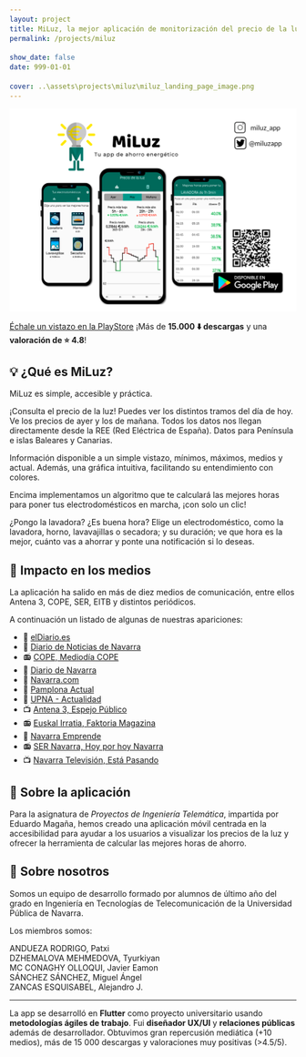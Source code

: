 ```yaml
---
layout: project
title: MiLuz, la mejor aplicación de monitorización del precio de la luz
permalink: /projects/miluz

show_date: false
date: 999-01-01

cover: ..\assets\projects\miluz\miluz_landing_page_image.png
---
```

[![Imagen de la landing page](..\assets\projects\miluz\miluz_landing_page_image.png)](https://play.google.com/store/apps/details?id=pit.miluz)

[Échale un vistazo en la PlayStore](https://play.google.com/store/apps/details?id=pit.miluz) ¡Más de **15.000 ⬇️ descargas** y una **valoración de ⭐ 4.8**!

## 💡 ¿Qué es MiLuz?

MiLuz es simple, accesible y práctica.

¡Consulta el precio de la luz! Puedes ver los distintos tramos del día de hoy. Ve los precios de ayer y los de mañana.
Todos los datos nos llegan directamente desde la REE (Red Eléctrica de España). Datos para Península e islas Baleares y Canarias.

Información disponible a un simple vistazo, mínimos, máximos, medios y actual. Además, una gráfica intuitiva, facilitando su entendimiento con colores.


Encima implementamos un algoritmo que te calculará las mejores horas para poner tus electrodomésticos en marcha, ¡con solo un clic!

¿Pongo la lavadora? ¿Es buena hora? Elige un electrodoméstico, como la lavadora, horno, lavavajillas o secadora; y su duración; ve que hora es la mejor, cuánto vas a ahorrar y ponte una notificación si lo deseas.

## 📰 Impacto en los medios

La aplicación ha salido en más de diez medios de comunicación, entre ellos Antena 3, COPE, SER, EITB y distintos periódicos.

A continuación un listado de algunas de nuestras apariciones:

- 📰 [elDiario.es](https://www.eldiario.es/navarra/estudiantes-navarros-telecomunicaciones-crean-app-ahorrar-factura-luz_1_8554036.html)
- 📰 [Diario de Noticias de Navarra](https://www.noticiasdenavarra.com/navarra/pamplona/2021/12/16/miluz-app-calcula-son-tramos/1211174.html)
- 📻 [COPE, Mediodía COPE](https://www.cope.es/programas/mediodia-cope/noticias/patxi-andueza-creador-app-miluza-partir-las-seis-hoy-entramos-zona-pico-precio-luz-20211220_1688477)
- 📰 [Diario de Navarra](https://www.diariodenavarra.es/noticias/vivir/tecnologia/2021/12/20/estudiantes-upna-crean-app-calcular-el-mejor-momento-poner-electrodomesticos-511511-3195.html)
- 📰 [Navarra.com](https://navarra.okdiario.com/articulo/sociedad/aplicacion-navarra-que-calcula-mejor-precio-horario-conectar-electrodomesticos/20211220170421389181.html)
- 📰 [Pamplona Actual](https://www.pamplonaactual.com/articulo/sociedad/navarra-estudiantes-upna-crean-app-calcular-mejor-precio-horario-que-conectar-electrodomesticos/20211220180302287096.html)
- 📰 [UPNA - Actualidad](https://www.unavarra.es/sites/actualidad/contents/noticias/2021/12/20/noticia.html)
- 📺 [Antena 3, Espejo Público](https://drive.google.com/file/d/12HZggth0EkkfRgiJDS55P5RFpIjuyI6d/view?usp=sharing)
- 📻 [Euskal Irratia, Faktoria Magazina](https://drive.google.com/file/d/16vEvlmJB5MsBx7uAACjoa1DHuwO1s0o5/view?usp=sharing)
- 📰 [Navarra Emprende](https://www.navarraemprende.com/colectivo-emprendedor/otras-noticias-emprendedores/cinco-estudiantes-de-la-upna-desarrollan-la-aplicacion-miluz-para-calcular-el-mejor-precio-y-horario-en-el-que-conectar-los-electrodomesticos/)
- 📻 [SER Navarra, Hoy por hoy Navarra](https://drive.google.com/file/d/1SCZcwNzGBfbQ_3UggAIIju8aKu8cTbqz/view?usp=sharing)
- 📺 [Navarra Televisión, Está Pasando](https://www.navarratelevision.es/AlaCarta/17b940d8-e993-975a-c8bc8ada23821e59/fl/1395137/La-app-Mi-Luz-te-ayudara-a-ahorrar-en-tu-factura)


## 📱 Sobre la aplicación

Para la asignatura de *Proyectos de Ingeniería Telemática*, impartida por Eduardo Magaña, hemos creado una aplicación móvil centrada en la accesibilidad para ayudar a los usuarios a visualizar los precios de la luz y ofrecer la herramienta de calcular las mejores horas de ahorro.

## 👤 Sobre nosotros

Somos un equipo de desarrollo formado por alumnos de último año del grado en Ingeniería en Tecnologías de Telecomunicación de la Universidad Pública de Navarra.

Los miembros somos:

ANDUEZA RODRIGO, Patxi  
DZHEMALOVA MEHMEDOVA, Tyurkiyan  
MC CONAGHY OLLOQUI, Javier Eamon  
SÁNCHEZ SÁNCHEZ, Miguel Ángel  
ZANCAS ESQUISABEL, Alejandro J.

---

<script src="https://code.iconify.design/iconify-icon/2.1.0/iconify-icon.min.js"></script>

La app se desarrolló en <iconify-icon icon="material-symbols:flutter"></iconify-icon> **Flutter** como proyecto universitario usando **metodologías ágiles de trabajo**. Fui **diseñador UX/UI** y **relaciones públicas** además de desarrollador.
Obtuvimos gran repercusión mediática (+10 medios), más de 15 000 descargas y valoraciones muy positivas (>4.5/5).

<!--    sept 2021 - ene 2022    -->